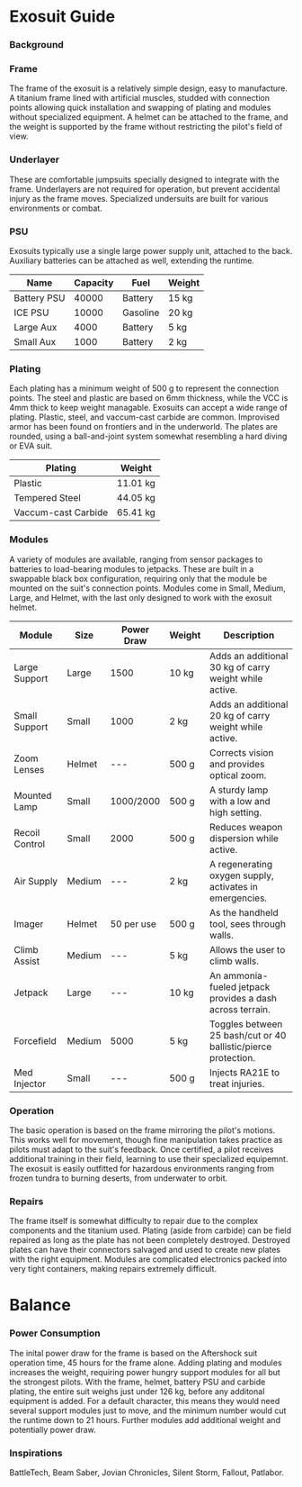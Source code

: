 # Exosuit Guide


### Background
### Frame
The frame of the exosuit is a relatively simple design, easy to manufacture.  A titanium frame lined with artificial muscles, studded with connection points allowing quick installation and swapping of plating and modules without specialized equipment. A helmet can be attached to the frame, and the weight is supported by the frame without restricting the pilot's field of view.
### Underlayer
These are comfortable jumpsuits specially designed to integrate with the frame.  Underlayers are not required for operation, but prevent accidental injury as the frame moves.  Specialized undersuits are built for various environments or combat.
### PSU
Exosuits typically use a single large power supply unit, attached to the back.  Auxiliary batteries can be attached as well, extending the runtime. 

| Name        | Capacity | Fuel    | Weight
| ---         | ---      | ---     | ---
| Battery PSU | 40000    | Battery | 15 kg
| ICE PSU     | 10000    | Gasoline| 20 kg
| Large Aux   | 4000     | Battery | 5 kg
| Small Aux   | 1000     | Battery | 2 kg


### Plating
Each plating has a minimum weight of 500 g to represent the connection points.  The steel and plastic are based on 6mm thickness, while the VCC is 4mm thick to keep weight managable.  Exosuits can accept a wide range of plating.  Plastic, steel, and vaccum-cast carbide are common.  Improvised armor has been found on frontiers and in the underworld.  The plates are rounded, using a ball-and-joint system somewhat resembling a hard diving or EVA suit.

| Plating              | Weight   
| ---                  | ---
| Plastic              | 11.01 kg
| Tempered Steel       | 44.05 kg
| Vaccum-cast Carbide  | 65.41 kg 
   
### Modules
A variety of modules are available, ranging from sensor packages to batteries to load-bearing modules to jetpacks.  These are built in a swappable black box configuration, requiring only that the module be mounted on the suit's connection points.  Modules come in Small, Medium, Large, and Helmet, with the last only designed to work with the exosuit helmet.

| Module         | Size   | Power Draw | Weight | Description
| ---            | ---    | ---        | ---    | ---
| Large Support  | Large  | 1500       | 10 kg  | Adds an additional 30 kg of carry weight while active.
| Small Support  | Small  | 1000       |  2 kg  | Adds an additional 20 kg of carry weight while active.
| Zoom Lenses    | Helmet | ---        | 500 g  | Corrects vision and provides optical zoom.
| Mounted Lamp   | Small  | 1000/2000  | 500 g  | A sturdy lamp with a low and high setting.
| Recoil Control | Small  | 2000       | 500 g  | Reduces weapon dispersion while active.
| Air Supply     | Medium | ---        |  2 kg  | A regenerating oxygen supply, activates in emergencies.
| Imager         | Helmet | 50 per use | 500 g  | As the handheld tool, sees through walls.
| Climb Assist   | Medium | ---        |  5 kg  | Allows the user to climb walls.
| Jetpack        | Large  | ---        | 10 kg  | An ammonia-fueled jetpack provides a dash across terrain.
| Forcefield     | Medium | 5000       |  5 kg  | Toggles between 25 bash/cut or 40 ballistic/pierce protection.
| Med Injector   | Small  | ---        | 500 g  | Injects RA21E to treat injuries.

### Operation
The basic operation is based on the frame mirroring the pilot's motions.  This works well for movement, though fine manipulation takes practice as pilots must adapt to the suit's feedback.  Once certified, a pilot receives additional training in their field, learning to use their specialized equipemnt.  The exosuit is easily outfitted for hazardous environments ranging from frozen tundra to burning deserts, from underwater to orbit.

### Repairs
The frame itself is somewhat difficulty to repair due to the complex components and the titanium used.
Plating (aside from carbide) can be field repaired as long as the plate has not been completely destroyed.  Destroyed plates can have their connectors salvaged and used to create new plates with the right equipment.  Modules are complicated electronics packed into very tight containers, making repairs extremely difficult.

# Balance
### Power Consumption
The inital power draw for the frame is based on the Aftershock suit operation time, 45 hours for the frame alone.  Adding plating and modules increases the weight, requiring power hungry support modules for all but the strongest pilots.  With the frame, helmet, battery PSU and carbide plating, the entire suit weighs just under 126 kg, before any additonal equipment is added.  For a default character, this means they would need several support modules just to move, and the minimum number would cut the runtime down to 21 hours.  Further modules add additional weight and potentially power draw.

### Inspirations
BattleTech, Beam Saber, Jovian Chronicles, Silent Storm, Fallout, Patlabor.